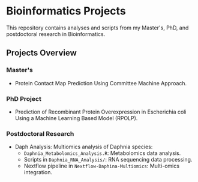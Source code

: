 # Bioinformatics Projects

This repository contains analyses and scripts from my Master's, PhD, and postdoctoral research in Bioinformatics.

## Projects Overview

### Master's
- Protein Contact Map Prediction Using Committee Machine Approach.

### PhD Project
- Prediction of Recombinant Protein Overexpression in Escherichia coli Using a Machine Learning Based Model (RPOLP).

### Postdoctoral Research
- Daph Analysis: Multiomics analysis of Daphnia species:
  - `Daphnia_Metabolomics_Analysis.R`: Metabolomics data analysis.
  - Scripts in `Daphnia_RNA_Analysis/`: RNA sequencing data processing.
  - Nextflow pipeline in `Nextflow-Daphina-Multiomics`: Multi-omics integration.
